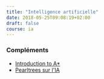 ```yaml
---
title: "Intelligence artificielle"
date: 2018-05-25T09:08:19+02:00
draft: false
course: ia
---
```


### Compléments

* [Introduction to A*](https://www.redblobgames.com/pathfinding/a-star/introduction.html)
* [Pearltrees sur l'IA](https://www.pearltrees.com/bpesquet/ai/id15654228)
